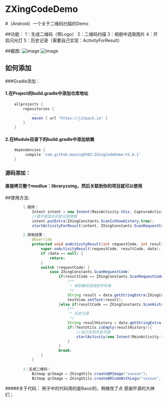 # ZXingCodeDemo

#（Android）一个关于二维码扫描的Demo

##功能：
    1：生成二维码（带Logo）
    2：二维码扫描
    3：相册中选取图片
    4：开启闪光灯
    5：历史记录（需要自己实现：ActivityForResult）
    
##截图:
![image](https://github.com/maning0303/ZXingCodeDemo/blob/master/screenshots/001.png)
![image](https://github.com/maning0303/ZXingCodeDemo/blob/master/screenshots/002.png)

## 如何添加
###Gradle添加：
#### 1.在Project的build.gradle中添加仓库地址

``` gradle
	allprojects {
		repositories {
			...
			maven { url "https://jitpack.io" }
		}
	}
```

#### 2.在Module目录下的build.gradle中添加依赖
``` gradle
	dependencies {
	     compile 'com.github.maning0303:ZXingCodeDemo:V1.0.1'
	}
```

### 源码添加：
#### 直接拷贝整个modlue：libraryzxing，然后关联到你的项目就可以使用

##使用方法:  
    
``` java
        1.跳转：
            Intent intent = new Intent(MainActivity.this, CaptureActivity.class);
            //是不是显示历史记录按钮
            intent.putExtra(ZXingConstants.ScanIsShowHistory,true);
            startActivityForResult(intent, ZXingConstants.ScanRequestCode);
        
        2.获取结果：
            @Override
            protected void onActivityResult(int requestCode, int resultCode, Intent data) {
                super.onActivityResult(requestCode, resultCode, data);
                if (data == null) {
                    return;
                }
                switch (requestCode) {
                    case ZXingConstants.ScanRequestCode:
                        if(resultCode == ZXingConstants.ScanRequestCode){
                            /**
                             * 拿到解析完成的字符串
                             */
                            String result = data.getStringExtra(ZXingConstants.ScanResult);
                            textView.setText(result);
                        }else if(resultCode == ZXingConstants.ScanHistoryResultCode){
                            /**
                             * 历史记录
                             */
                            String resultHistory = data.getStringExtra(ZXingConstants.ScanHistoryResult);
                            if(!TextUtils.isEmpty(resultHistory)){
                                //自己实现历史页面
                                startActivity(new Intent(MainActivity.this,HistoryActivity.class));
                            }
                        }
                        break;
                }
            }
            
        3：生成二维码：
        	Bitmap qrImage = ZXingUtils.createQRImage("xxxxxx");
        	Bitmap qrImage = ZXingUtils.createQRCodeWithLogo("xxxxxx", logoBitmap);
``` 

#####关于代码：
    例子中的代码用的是Baozi的，稍微改了点
    感谢开源的大神们；
